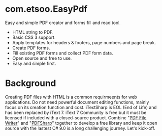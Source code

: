 # com.etsoo.EasyPdf

Easy and simple PDF creator and forms fill and read tool.

- HTML string to PDF.
- Basic CSS 3 support.
- Apply templates for headers & footers, page numbers and page break.
- Create PDF forms.
- Fill existing PDF forms and collect PDF form data.
- Open source and free to use.
- Easy and simple first.

# Background

Creating PDF files with HTML is a common requirmeents for web applications. Do not need powerful document editing functions, mainly focus on its creation function and cost. iTextSharp is EOL (End of Life) and has been replaced by iText 7. iText 7 Community is free but  it must be licensed if included with a closed-source product.  Combine "[PDF File Writer](https://www.codeproject.com/Articles/570682/PDF-File-Writer-Csharp-Class-Library-Version-1-27 "PDF File Writer")" and "[PDFSharp](http://www.pdfsharp.net/Downloads.ashx "PDFSharp")" together to develop a free library and keep it open source with the lastest C# 9.0 is a long challenging journey. Let's kick-off.
